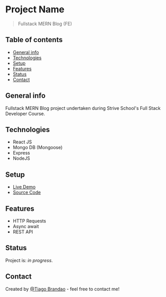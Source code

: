 # Project Name

> Fullstack MERN Blog (FE)

## Table of contents

- [General info](#general-info)
- [Technologies](#technologies)
- [Setup](#setup)
- [Features](#features)
- [Status](#status)
- [Contact](#contact)

## General info

Fullstack MERN Blog project undertaken during Strive School's Full Stack Developer Course.

## Technologies

- React JS
- Mongo DB (Mongoose)
- Express
- NodeJS

## Setup

- [Live Demo](https://m5-blog-fe.vercel.app/)
- [Source Code](https://github.com/brandaspt/M5_Blog_FE/)

## Features

- HTTP Requests
- Async await
- REST API

## Status

Project is: _in progress_.

## Contact

Created by [@Tiago Brandao](https://www.imtiago.world/) - feel free to contact me!

